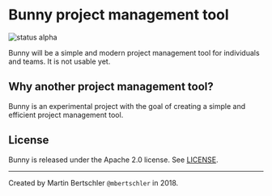 Bunny project management tool
=============================
![status alpha](https://img.shields.io/badge/status-alpha-red.svg)

Bunny will be a simple and modern project management tool for individuals
and teams. It is not usable yet.

Why another project management tool?
------------------------------------
Bunny is an experimental project with the goal of creating a simple and
efficient project management tool.

License
-------
Bunny is released under the Apache 2.0 license. See [LICENSE](LICENSE).

--------------

Created by  Martin Bertschler `@mbertschler` in 2018.